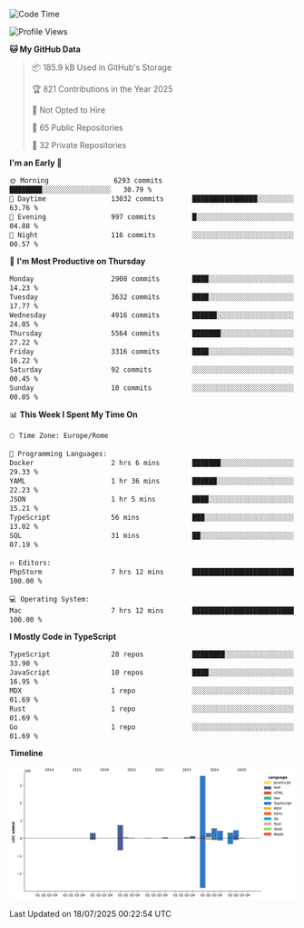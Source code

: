 <!--START_SECTION:waka-->
![Code Time](http://img.shields.io/badge/Code%20Time-6%2C110%20hrs-blue)

![Profile Views](http://img.shields.io/badge/Profile%20Views-0-blue)

**🐱 My GitHub Data** 

> 📦 185.9 kB Used in GitHub's Storage 
 > 
> 🏆 821 Contributions in the Year 2025
 > 
> 🚫 Not Opted to Hire
 > 
> 📜 65 Public Repositories 
 > 
> 🔑 32 Private Repositories 
 > 
**I'm an Early 🐤** 

```text
🌞 Morning                6293 commits        ████████░░░░░░░░░░░░░░░░░   30.79 % 
🌆 Daytime                13032 commits       ████████████████░░░░░░░░░   63.76 % 
🌃 Evening                997 commits         █░░░░░░░░░░░░░░░░░░░░░░░░   04.88 % 
🌙 Night                  116 commits         ░░░░░░░░░░░░░░░░░░░░░░░░░   00.57 % 
```
📅 **I'm Most Productive on Thursday** 

```text
Monday                   2908 commits        ████░░░░░░░░░░░░░░░░░░░░░   14.23 % 
Tuesday                  3632 commits        ████░░░░░░░░░░░░░░░░░░░░░   17.77 % 
Wednesday                4916 commits        ██████░░░░░░░░░░░░░░░░░░░   24.05 % 
Thursday                 5564 commits        ███████░░░░░░░░░░░░░░░░░░   27.22 % 
Friday                   3316 commits        ████░░░░░░░░░░░░░░░░░░░░░   16.22 % 
Saturday                 92 commits          ░░░░░░░░░░░░░░░░░░░░░░░░░   00.45 % 
Sunday                   10 commits          ░░░░░░░░░░░░░░░░░░░░░░░░░   00.05 % 
```


📊 **This Week I Spent My Time On** 

```text
🕑︎ Time Zone: Europe/Rome

💬 Programming Languages: 
Docker                   2 hrs 6 mins        ███████░░░░░░░░░░░░░░░░░░   29.33 % 
YAML                     1 hr 36 mins        ██████░░░░░░░░░░░░░░░░░░░   22.23 % 
JSON                     1 hr 5 mins         ████░░░░░░░░░░░░░░░░░░░░░   15.21 % 
TypeScript               56 mins             ███░░░░░░░░░░░░░░░░░░░░░░   13.02 % 
SQL                      31 mins             ██░░░░░░░░░░░░░░░░░░░░░░░   07.19 % 

🔥 Editors: 
PhpStorm                 7 hrs 12 mins       █████████████████████████   100.00 % 

💻 Operating System: 
Mac                      7 hrs 12 mins       █████████████████████████   100.00 % 
```

**I Mostly Code in TypeScript** 

```text
TypeScript               20 repos            ████████░░░░░░░░░░░░░░░░░   33.90 % 
JavaScript               10 repos            ████░░░░░░░░░░░░░░░░░░░░░   16.95 % 
MDX                      1 repo              ░░░░░░░░░░░░░░░░░░░░░░░░░   01.69 % 
Rust                     1 repo              ░░░░░░░░░░░░░░░░░░░░░░░░░   01.69 % 
Go                       1 repo              ░░░░░░░░░░░░░░░░░░░░░░░░░   01.69 % 
```



**Timeline**

![Lines of Code chart](https://raw.githubusercontent.com/frnwtr/frnwtr/main/assets/bar_graph.png)


 Last Updated on 18/07/2025 00:22:54 UTC
<!--END_SECTION:waka-->